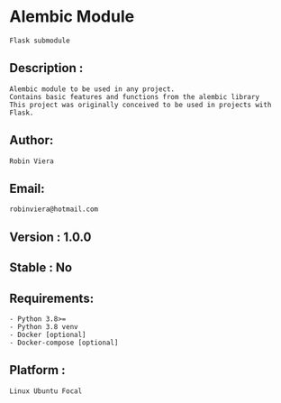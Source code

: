 # Alembic Module 
    Flask submodule

## Description :
    Alembic module to be used in any project.
    Contains basic features and functions from the alembic library
    This project was originally conceived to be used in projects with Flask.
## Author:
    Robin Viera
## Email:
    robinviera@hotmail.com
## Version : 1.0.0
## Stable : No
## Requirements:
    - Python 3.8>=
    - Python 3.8 venv
    - Docker [optional]
    - Docker-compose [optional]
## Platform :
    Linux Ubuntu Focal